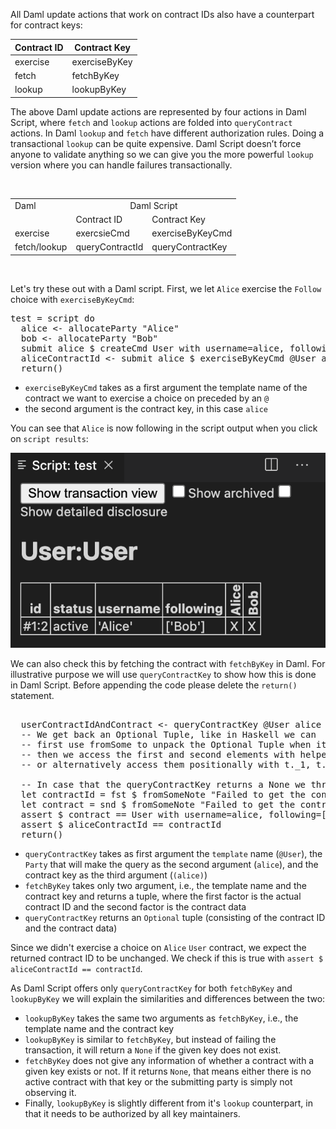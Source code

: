 All Daml update actions that work on contract IDs also have a counterpart for contract keys:

| Contract ID | Contract Key  |
|-------------|---------------|
| exercise    | exerciseByKey |
| fetch       | fetchByKey    |
| lookup      | lookupByKey   |

The above Daml update actions are represented by four actions in Daml Script, where `fetch` and `lookup` actions are folded into `queryContract` actions. In Daml `lookup` and `fetch` have different authorization rules. Doing a transactional `lookup` can be quite expensive. Daml Script doesn’t force anyone to validate anything so we can give you the more powerful `lookup` version where you can handle failures transactionally.



<br>
<table>
  <tr>
    <td>Daml</td>
    <td colspan=2 style="text-align: center;">Daml Script</td>
  </tr>
  <tr>
    <td></td>
    <td>Contract ID</td>
    <td>Contract Key</td>
  </tr>
    <tr>
    <td>exercise</td>
    <td>exercsieCmd</td>
    <td>exerciseByKeyCmd</td>
  </tr>
    <tr>
    <td>fetch/lookup</td>
    <td>queryContractId</td>
    <td>queryContractKey</td>
  </tr>
</table>
<br>

Let's try these out with a Daml script. First, we let `Alice` exercise the `Follow` choice with
`exerciseByKeyCmd`:

<pre class="file" data-filename="daml/User.daml" data-target="append">
test = script do
  alice <- allocateParty "Alice"
  bob <- allocateParty "Bob"
  submit alice $ createCmd User with username=alice, following=[]
  aliceContractId <- submit alice $ exerciseByKeyCmd @User alice $ Follow bob
  return()
</pre>

- `exerciseByKeyCmd` takes as a first argument the template name of the contract we want to exercise a
  choice on preceded by an `@`
- the second argument is the contract key, in this case `alice`

You can see that `Alice` is now following in the script output when you click on `script results`:

![exercise_by_key](assets/exercise_by_key.png)

We can also check this by fetching the contract with `fetchByKey` in Daml. For illustrative purpose we will use `queryContractKey` to show how this is done in Daml Script. Before appending the code please delete the `return()` statement.

<pre class="file" data-filename="daml/User.daml" data-target="append">

  userContractIdAndContract <- queryContractKey @User alice (alice)
  -- We get back an Optional Tuple, like in Haskell we can
  -- first use fromSome to unpack the Optional Tuple when it is Some Tuple
  -- then we access the first and second elements with helper functions (fst, snd),
  -- or alternatively access them positionally with t._1, t._2 and so on

  -- In case that the queryContractKey returns a None we throw a failure message
  let contractId = fst $ fromSomeNote "Failed to get the contract and contract ID" userContractIdAndContract
  let contract = snd $ fromSomeNote "Failed to get the contract and contract ID" userContractIdAndContract
  assert $ contract == User with username=alice, following=[bob]
  assert $ aliceContractId == contractId
  return()
</pre>

- `queryContractKey` takes as first argument the `template` name (`@User`), the `Party` that will make the query as the second argument (`alice`), and the contract key as the third argument (`(alice)`)
- `fetchByKey` takes only two argument, i.e., the template name and the contract key and returns a tuple, where the first factor is the actual contract ID and the second factor is the contract data
- `queryContractKey` returns an `Optional` tuple (consisting of the contract ID and the contract data)

Since we didn't exercise a choice on `Alice` `User` contract, we expect the returned contract ID
to be unchanged. We check if this is true with `assert $ aliceContractId == contractId`.

As Daml Script offers only `queryContractKey` for both `fetchByKey` and `lookupByKey` we will explain the similarities and differences between the two:

- `lookupByKey` takes the same two arguments as `fetchByKey`, i.e., the template name and the contract key
- `lookupByKey` is similar to `fetchByKey`, but instead of failing the transaction, it will return a
`None` if the given key does not exist.
- `fetchByKey` does not give any information of whether a contract with a given key exists or not.
If it returns `None`, that means either there is no active contract with that key or the submitting
party is simply not observing it.
- Finally, `lookupByKey` is slightly different from it's `lookup` counterpart, in that it needs to be
authorized by all key maintainers.
